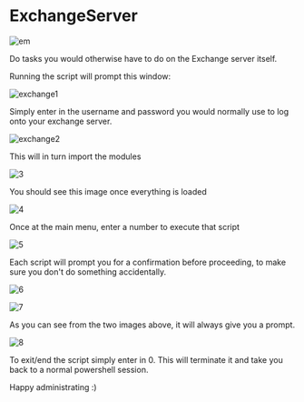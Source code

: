 # ExchangeServer

![em](https://user-images.githubusercontent.com/33063799/32181050-656ca31c-bd8b-11e7-9579-1812daadc066.PNG)

Do tasks you would otherwise have to do on the Exchange server itself. 

Running the script will prompt this window:

![exchange1](https://user-images.githubusercontent.com/33063799/32181654-ce3f7288-bd8c-11e7-93e5-ec0087bd5db6.PNG)

Simply enter in the username and password you would normally use to log onto your exchange server.

![exchange2](https://user-images.githubusercontent.com/33063799/32181723-fda601e0-bd8c-11e7-9afd-f4482481ba0a.PNG)

This will in turn import the modules

![3](https://user-images.githubusercontent.com/33063799/32181728-fedcf3c0-bd8c-11e7-8268-1e55fbd5ce8a.PNG)

You should see this image once everything is loaded

![4](https://user-images.githubusercontent.com/33063799/32181794-2bf4773e-bd8d-11e7-876c-f439b4e1f020.PNG)

Once at the main menu, enter a number to execute that script

![5](https://user-images.githubusercontent.com/33063799/32181798-2d89ee44-bd8d-11e7-98d8-2abe7caa3ab5.PNG)

Each script will prompt you for a confirmation before proceeding, to make sure you don't do something accidentally. 

![6](https://user-images.githubusercontent.com/33063799/32181801-2f65a366-bd8d-11e7-8719-b8027298bb30.PNG)

![7](https://user-images.githubusercontent.com/33063799/32181812-323d67c2-bd8d-11e7-8dbc-38110c96b7c0.PNG)

As you can see from the two images above, it will always give you a prompt.

![8](https://user-images.githubusercontent.com/33063799/32181962-873e8aee-bd8d-11e7-8625-dbfcb06bf46f.PNG)

To exit/end the script simply enter in 0. This will terminate it and take you back to a normal powershell session. 

Happy administrating :)

